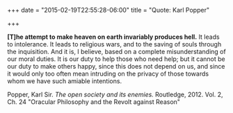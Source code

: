 +++
date = "2015-02-19T22:55:28-06:00"
title = "Quote: Karl Popper"

+++

<b>[T]he attempt to make heaven on earth invariably produces hell.</b> It leads to intolerance. It leads to religious wars, and to the saving of souls through the inquisition. And it is, I believe, based on a complete misunderstanding of our moral duties. It is our duty to help those who need help; but it cannot be our duty to make others happy, since this does not depend on us, and since it would only too often mean intruding on the privacy of those towards whom we have such amiable intentions.

Popper, Karl Sir. <i>The open society and its enemies.</i> Routledge, 2012. Vol. 2, Ch. 24 "Oracular Philosophy and the Revolt against Reason"